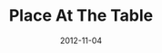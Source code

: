 ---
layout: music 
title: "Place At The Table"
series: "A Journey Home"
date: 2012-11-04 
description: "How are you living at home? God’s greatest desire for you is to come home and receive your identity as His treasured child."
audio: "http://www.crossroads.net/players/media/hq/journeyhome_05.mp3"
audio-duration: "51:32"
src: "http://www.crossroads.net/players/media/mediumHz/190x110_Home.jpg"
---